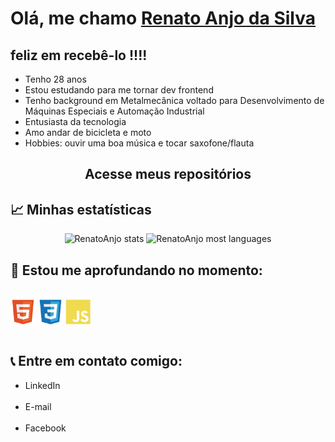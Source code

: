 # Olá, me chamo [Renato Anjo da Silva](https://www.linkedin.com/in/renato-anjo/)
## feliz em recebê-lo !!!!

<ul> 
<li>Tenho 28 anos</li>
<li>Estou estudando para me tornar dev frontend</li>
<li>Tenho background em Metalmecânica voltado para Desenvolvimento de Máquinas Especiais e Automação Industrial</li>
<li>Entusiasta da tecnologia</li>
  <li>Amo andar de bicicleta e moto</li>
<li>Hobbies: ouvir uma boa música e tocar saxofone/flauta</li>
</ul>
<div align='center'>
  <h2>
    <a
    target="_blank"
    style="text-decoration: none"
    href="https://github.com/RenatoAnjo?tab=repositories"
    >Acesse meus repositórios</a>
  </h2>
</div>

## :chart_with_upwards_trend: Minhas estatísticas


<div align='center'>
<img height="180em" src="https://github-readme-stats.vercel.app/api?username=RenatoAnjo&show_icons=true&theme=vision-friendly-dark" alt="RenatoAnjo stats"/>
<img height="180m" src="https://github-readme-stats.vercel.app/api/top-langs/?username=RenatoAnjo&layout=compact&theme=vision-friendly-dark" alt="RenatoAnjo most languages"/>
</div>




 ##  :bookmark_tabs: Estou me aprofundando no momento: 
 
<div style="display: inline_block"><br>
<img align="center" alt="HTML" height="40" width="40" src="https://raw.githubusercontent.com/devicons/devicon/master/icons/html5/html5-original.svg">
  <img align="center" alt="CSS" height="40" width="40" src="https://raw.githubusercontent.com/devicons/devicon/master/icons/css3/css3-original.svg">
  <img align="center" alt="Js" height="40" width="40" src="https://raw.githubusercontent.com/devicons/devicon/master/icons/javascript/javascript-plain.svg">
</div>
 
 <br>
 
  ## 📞 Entre em contato comigo:
 <div>
  <div>
    <ul>
        <li><a href="https://www.linkedin.com/in/renato-anjo/"  style="text-decoration: none" target="_blank" rel="noreferrer">
        LinkedIn</a></li><br>
        <li><a href="mailto:renato_anjo.s@hotmail.com"  style="text-decoration: none" target="_blank" rel="noreferrer">
        E-mail</li><br>
        <li><a href="https://www.facebook.com/anjo3003"  style="text-decoration: none" target="_blank" rel="noreferrer">
        Facebook
        </a></li>
    </ul>
</div>
  
</div>

<!--
## 🔥  Estatísticas de Sequência:
  <br>
   <p align="center">
  <a href="https://github.com/RenatoAnjo/github-readme-streak-stats">
    <img title="🔥 Get streak stats RenatO Anjo" alt="Renato Anjo streak" src="https://github-readme-streak-stats.herokuapp.com/?user=RenatoAnjo&theme=highcontrast&hide_border=true"/>
  </a> -->

</div>
